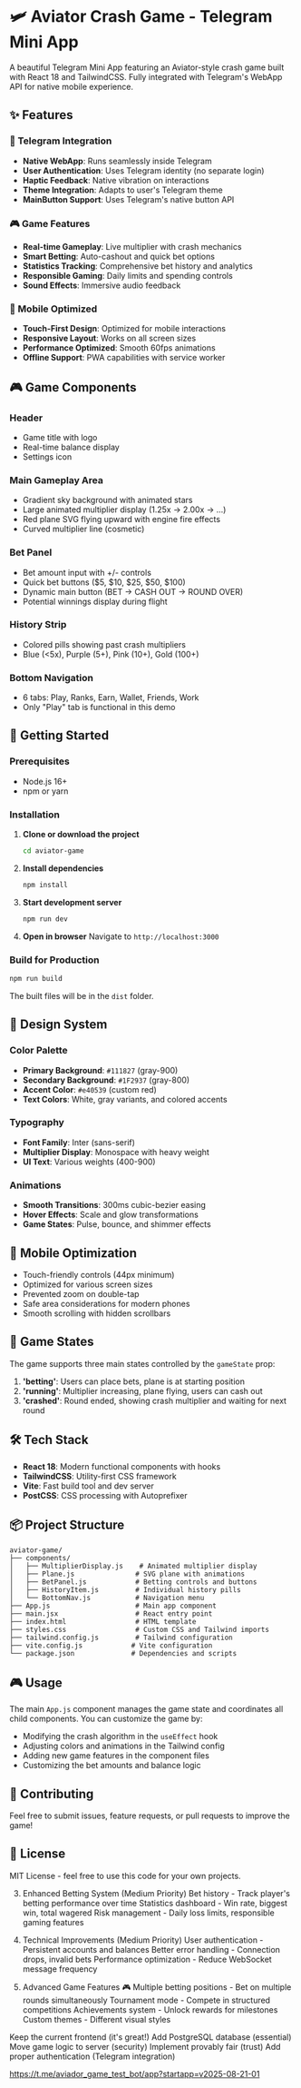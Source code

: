 # 🛩️ Aviator Crash Game - Telegram Mini App

A beautiful Telegram Mini App featuring an Aviator-style crash game built with React 18 and TailwindCSS. Fully integrated with Telegram's WebApp API for native mobile experience.

## ✨ Features

### 🤖 Telegram Integration
- **Native WebApp**: Runs seamlessly inside Telegram
- **User Authentication**: Uses Telegram identity (no separate login)
- **Haptic Feedback**: Native vibration on interactions
- **Theme Integration**: Adapts to user's Telegram theme
- **MainButton Support**: Uses Telegram's native button API

### 🎮 Game Features
- **Real-time Gameplay**: Live multiplier with crash mechanics
- **Smart Betting**: Auto-cashout and quick bet options
- **Statistics Tracking**: Comprehensive bet history and analytics
- **Responsible Gaming**: Daily limits and spending controls
- **Sound Effects**: Immersive audio feedback

### 📱 Mobile Optimized
- **Touch-First Design**: Optimized for mobile interactions
- **Responsive Layout**: Works on all screen sizes
- **Performance Optimized**: Smooth 60fps animations
- **Offline Support**: PWA capabilities with service worker

## 🎮 Game Components

### Header
- Game title with logo
- Real-time balance display
- Settings icon

### Main Gameplay Area
- Gradient sky background with animated stars
- Large animated multiplier display (1.25x → 2.00x → ...)
- Red plane SVG flying upward with engine fire effects
- Curved multiplier line (cosmetic)

### Bet Panel
- Bet amount input with +/- controls
- Quick bet buttons ($5, $10, $25, $50, $100)
- Dynamic main button (BET → CASH OUT → ROUND OVER)
- Potential winnings display during flight

### History Strip
- Colored pills showing past crash multipliers
- Blue (<5x), Purple (5+), Pink (10+), Gold (100+)

### Bottom Navigation
- 6 tabs: Play, Ranks, Earn, Wallet, Friends, Work
- Only "Play" tab is functional in this demo

## 🚀 Getting Started

### Prerequisites
- Node.js 16+ 
- npm or yarn

### Installation

1. **Clone or download the project**
   ```bash
   cd aviator-game
   ```

2. **Install dependencies**
   ```bash
   npm install
   ```

3. **Start development server**
   ```bash
   npm run dev
   ```

4. **Open in browser**
   Navigate to `http://localhost:3000`

### Build for Production

```bash
npm run build
```

The built files will be in the `dist` folder.

## 🎨 Design System

### Color Palette
- **Primary Background**: `#111827` (gray-900)
- **Secondary Background**: `#1F2937` (gray-800)
- **Accent Color**: `#e40539` (custom red)
- **Text Colors**: White, gray variants, and colored accents

### Typography
- **Font Family**: Inter (sans-serif)
- **Multiplier Display**: Monospace with heavy weight
- **UI Text**: Various weights (400-900)

### Animations
- **Smooth Transitions**: 300ms cubic-bezier easing
- **Hover Effects**: Scale and glow transformations
- **Game States**: Pulse, bounce, and shimmer effects

## 📱 Mobile Optimization

- Touch-friendly controls (44px minimum)
- Optimized for various screen sizes
- Prevented zoom on double-tap
- Safe area considerations for modern phones
- Smooth scrolling with hidden scrollbars

## 🎯 Game States

The game supports three main states controlled by the `gameState` prop:

1. **'betting'**: Users can place bets, plane is at starting position
2. **'running'**: Multiplier increasing, plane flying, users can cash out
3. **'crashed'**: Round ended, showing crash multiplier and waiting for next round

## 🛠️ Tech Stack

- **React 18**: Modern functional components with hooks
- **TailwindCSS**: Utility-first CSS framework
- **Vite**: Fast build tool and dev server
- **PostCSS**: CSS processing with Autoprefixer

## 📦 Project Structure

```
aviator-game/
├── components/
│   ├── MultiplierDisplay.js    # Animated multiplier display
│   ├── Plane.js               # SVG plane with animations
│   ├── BetPanel.js            # Betting controls and buttons
│   ├── HistoryItem.js         # Individual history pills
│   └── BottomNav.js           # Navigation menu
├── App.js                     # Main app component
├── main.jsx                   # React entry point
├── index.html                 # HTML template
├── styles.css                 # Custom CSS and Tailwind imports
├── tailwind.config.js         # Tailwind configuration
├── vite.config.js            # Vite configuration
└── package.json              # Dependencies and scripts
```

## 🎮 Usage

The main `App.js` component manages the game state and coordinates all child components. You can customize the game by:

- Modifying the crash algorithm in the `useEffect` hook
- Adjusting colors and animations in the Tailwind config
- Adding new game features in the component files
- Customizing the bet amounts and balance logic

## 🤝 Contributing

Feel free to submit issues, feature requests, or pull requests to improve the game!

## 📄 License

MIT License - feel free to use this code for your own projects.

3. Enhanced Betting System (Medium Priority)
Bet history - Track player's betting performance over time
Statistics dashboard - Win rate, biggest win, total wagered
Risk management - Daily loss limits, responsible gaming features

4. Technical Improvements (Medium Priority)
User authentication - Persistent accounts and balances
Better error handling - Connection drops, invalid bets
Performance optimization - Reduce WebSocket message frequency

5. Advanced Game Features 🎮
Multiple betting positions - Bet on multiple rounds simultaneously
Tournament mode - Compete in structured competitions
Achievements system - Unlock rewards for milestones
Custom themes - Different visual styles

Keep the current frontend (it's great!)
Add PostgreSQL database (essential)
Move game logic to server (security)
Implement provably fair (trust)
Add proper authentication (Telegram integration)

https://t.me/aviador_game_test_bot/app?startapp=v2025-08-21-01